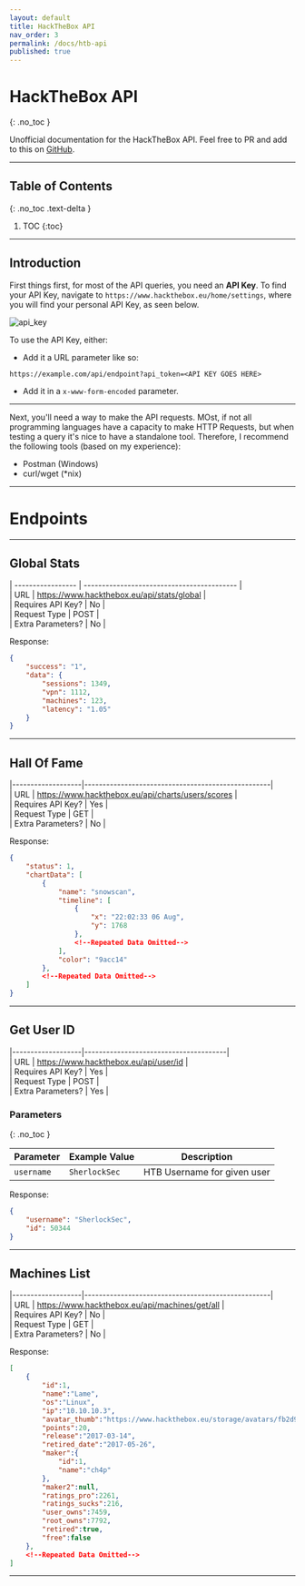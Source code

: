 ```yaml
---
layout: default
title: HackTheBox API
nav_order: 3
permalink: /docs/htb-api
published: true
---
```


# HackTheBox API
{: .no_toc }

Unofficial documentation for the HackTheBox API. Feel free to PR and add to this on [GitHub](https://github.com/SherlockSec/docs).

___

## Table of Contents
{: .no_toc .text-delta }

1. TOC
{:toc}

___

## Introduction
First things first, for most of the API queries, you need an **API Key**. To find your API Key, navigate to `https://www.hackthebox.eu/home/settings`, where you will find your personal API Key, as seen below.  

![api_key](https://raw.ratelimited.me/H0j2bwgj0rBr.png)  

To use the API Key, either:  
* Add it a URL parameter like so:  

```https://example.com/api/endpoint?api_token=<API KEY GOES HERE>```  

* Add it in a `x-www-form-encoded` parameter.  

___

Next, you'll need a way to make the API requests. MOst, if not all programming languages have a capacity to make HTTP Requests, but when testing a query it's nice to have a standalone tool. Therefore, I recommend the following tools (based on my experience):  
* Postman (Windows)
* curl/wget (*nix)

___

# Endpoints

___

## Global Stats  
  
| ----------------- | ------------------------------------------ |  
| URL               | https://www.hackthebox.eu/api/stats/global |  
| Requires API Key? | No                                         |  
| Request Type      | POST                                       |  
| Extra Parameters? | No                                         |  

Response:
```json
{
    "success": "1",
    "data": {
        "sessions": 1349,
        "vpn": 1112,
        "machines": 123,
        "latency": "1.05"
    }
}
```

___

## Hall Of Fame  
  
|-------------------|---------------------------------------------------|  
| URL               | https://www.hackthebox.eu/api/charts/users/scores |  
| Requires API Key? | Yes                                               |  
| Request Type      | GET                                               |  
| Extra Parameters? | No                                                |  

Response:
```json
{
    "status": 1,
    "chartData": [
        {
            "name": "snowscan",
            "timeline": [
                {
                    "x": "22:02:33 06 Aug",
                    "y": 1768
                },
                <!--Repeated Data Omitted-->
            ],
            "color": "9acc14"
        },
        <!--Repeated Data Omitted-->
    ]
}
```

___

## Get User ID  
  
|-------------------|---------------------------------------|  
| URL               | https://www.hackthebox.eu/api/user/id |  
| Requires API Key? | Yes                                   |  
| Request Type      | POST                                  |  
| Extra Parameters? | Yes                                   |  

### Parameters
{: .no_toc }

| Parameter  | Example Value               | Description                 |
|------------|-----------------------------|-----------------------------|
| `username` | `SherlockSec`               | HTB Username for given user |

Response:
```json
{
    "username": "SherlockSec",
    "id": 50344
}
```

___

## Machines List  
  
|-------------------|---------------------------------------------------|  
| URL               | https://www.hackthebox.eu/api/machines/get/all    |  
| Requires API Key? | No                                                |  
| Request Type      | GET                                               |  
| Extra Parameters? | No                                                |  

Response:
```json
[
    {
        "id":1,
        "name":"Lame",
        "os":"Linux",
        "ip":"10.10.10.3",
        "avatar_thumb":"https://www.hackthebox.eu/storage/avatars/fb2d9f98400e3c802a0d7145e_thumb.png",
        "points":20,
        "release":"2017-03-14",
        "retired_date":"2017-05-26",
        "maker":{
            "id":1,
            "name":"ch4p"
        },
        "maker2":null,
        "ratings_pro":2261,
        "ratings_sucks":216,
        "user_owns":7459,
        "root_owns":7792,
        "retired":true,
        "free":false
    },
    <!--Repeated Data Omitted-->
]
```

___

